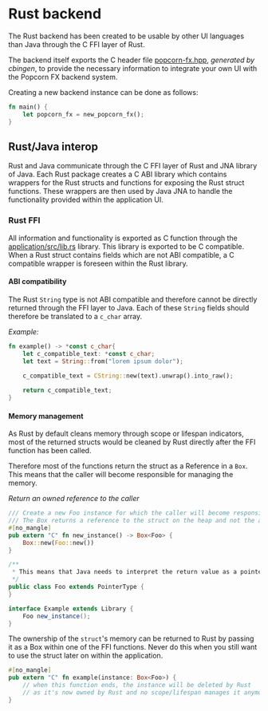 # Rust backend

The Rust backend has been created to be usable by other UI languages than Java through the C FFI layer of Rust.

The backend itself exports the C header file [popcorn-fx.hpp](../include/popcorn-fx.hpp), _generated by cbingen_, to provide the necessary
information to integrate your own UI with the Popcorn FX backend system.

Creating a new backend instance can be done as follows:
```rust
fn main() {
    let popcorn_fx = new_popcorn_fx();
}
```

## Rust/Java interop

Rust and Java communicate through the C FFI layer of Rust and JNA library of Java.
Each Rust package creates a C ABI library which contains wrappers for the Rust structs 
and functions for exposing the Rust struct functions.
These wrappers are then used by Java JNA to handle the functionality provided within the application UI.

### Rust FFI

All information and functionality is exported as C function through the [application/src/lib.rs](../application/src/lib.rs) library.
This library is exported to be C compatible. When a Rust struct contains fields which are not ABI compatible, 
a C compatible wrapper is foreseen within the Rust library.

#### ABI compatibility

The Rust `String` type is not ABI compatible and therefore cannot be directly returned
through the FFI layer to Java.
Each of these `String` fields should therefore be translated to a `c_char` array.

_Example:_
```rust
fn example() -> *const c_char{
    let c_compatible_text: *const c_char;
    let text = String::from("lorem ipsum dolor");

    c_compatible_text = CString::new(text).unwrap().into_raw();
    
    return c_compatible_text;
}
```

#### Memory management

As Rust by default cleans memory through scope or lifespan indicators, 
most of the returned structs would be cleaned by Rust directly after the FFI function has been called.

Therefore most of the functions return the struct as a Reference in a `Box`.
This means that the caller will become responsible for managing the memory.

_Return an owned reference to the caller_
```rust
/// Create a new Foo instance for which the caller will become responsible.
/// The Box returns a reference to the struct on the heap and not the actual struct.
#[no_mangle]
pub extern "C" fn new_instance() -> Box<Foo> {
    Box::new(Foo::new())
}
```
```java
/**
 * This means that Java needs to interpret the return value as a pointer and not an actual struct.
 */
public class Foo extends PointerType {
}

interface Example extends Library {
    Foo new_instance();
}
```

The ownership of the `struct`'s memory can be returned to Rust by passing it as a Box
within one of the FFI functions.
Never do this when you still want to use the struct later on within the application.

```rust
#[no_mangle]
pub extern "C" fn example(instance: Box<Foo>) {
    // when this function ends, the instance will be deleted by Rust
    // as it's now owned by Rust and no scope/lifespan manages it anymore afterwards
}
```